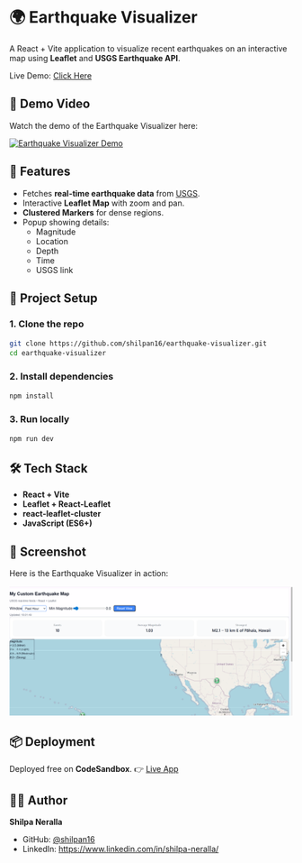 # 🌍 Earthquake Visualizer

A React + Vite application to visualize recent earthquakes on an interactive map using **Leaflet** and **USGS Earthquake API**.  

Live Demo: [Click Here](https://fjldjv-5173.csb.app/)  
## 🎥 Demo Video

Watch the demo of the Earthquake Visualizer here:

[![Earthquake Visualizer Demo](https://img.youtube.com/vi/YOUTUBE_VIDEO_ID/0.jpg)](https://drive.google.com/file/d/1Hi19wzUWYSpO8hnvexsA9MWEkwmfyhK1/view?usp=sharing)



## 🚀 Features
- Fetches **real-time earthquake data** from [USGS](https://earthquake.usgs.gov/earthquakes/feed/v1.0/geojson.php).  
- Interactive **Leaflet Map** with zoom and pan.  
- **Clustered Markers** for dense regions.  
- Popup showing details:  
  - Magnitude  
  - Location  
  - Depth  
  - Time  
  - USGS link  


## 📂 Project Setup

### 1. Clone the repo
```bash
git clone https://github.com/shilpan16/earthquake-visualizer.git
cd earthquake-visualizer
````

### 2. Install dependencies

```bash
npm install
```

### 3. Run locally

```bash
npm run dev
```

## 🛠️ Tech Stack

* **React + Vite**
* **Leaflet + React-Leaflet**
* **react-leaflet-cluster**
* **JavaScript (ES6+)**
## 📸 Screenshot

Here is the Earthquake Visualizer in action:

![App Screenshot](./assets/earthquake_ss.png)

## 📦 Deployment

Deployed free on **CodeSandbox**.
👉 [Live App](https://fjldjv-5173.csb.app/)


## 👩‍💻 Author

**Shilpa Neralla**

* GitHub: [@shilpan16](https://github.com/shilpan16)
* LinkedIn: https://www.linkedin.com/in/shilpa-neralla/


